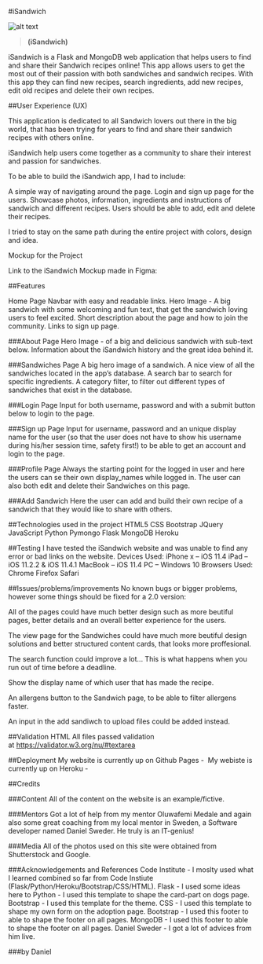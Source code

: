 #iSandwich

![alt text](https://github.com/DannyNagyAI/-Code-Institute-MS3-Project/blob/master/static/img/coverphoto-bg1.jpg "Header of the Homepage")

> **(iSandwich)**

iSandwich is a Flask and MongoDB web application that helps users to find and share their Sandwich recipes online! 
This app allows users to get the most out of their passion with both sandwiches and sandwich recipes. With this app they can find new recipes, search ingredients, add new recipes, edit old recipes and delete their own recipes. 

##User Experience (UX)

This application is dedicated to all Sandwich lovers out there in the big world, that has been trying for years to find and share  their sandwich recipes with others online. 

iSandwich help users come together as a community to share their interest and passion for sandwiches. 

To be able to build the iSandwich app, I had to include:

A simple way of navigating around the page.
Login and sign up page for the users.
Showcase photos, information, ingredients and instructions of sandwich and different recipes.
Users should be able to add, edit and delete their recipes. 

I tried to stay on the same path during the entire project with colors, design and idea.

Mockup for the Project

Link to the iSandwich Mockup made in Figma:



##Features

Home Page
Navbar with easy and readable links. 
Hero Image - A big sandwich with some welcoming and fun text, that get the sandwich loving users to feel excited.
Short description about the page and how to join the community. 
Links to sign up page. 

###About Page
Hero Image - of a big and delicious sandwich with sub-text below.
Information about the iSandwich history and the great idea behind it. 


###Sandwiches Page
A big hero image of a sandwich. 
A nice view of all the sandwiches located in the app’s database. 
A search bar to search for specific ingredients. 
A category filter, to filter out different types of sandwiches that exist in the database.

###Login Page
Input for both username, password and with a submit button below to login to the page. 

###Sign up Page
Input for username, password and an unique display name for the user (so that the user does not have to show his username during his/her session time, safety first!) to be able to get an account and login to the page. 


###Profile Page
Always the starting point for the logged in user and here the users can se their own display_names while logged in.
The user can also both edit and delete their Sandwiches on this page. 

###Add Sandwich
Here the user can add and build their own recipe of a sandwich that they would like to share with others.

##Technologies used in the project
HTML5
CSS
Bootstrap
JQuery
JavaScript
Python
Pymongo
Flask
MongoDB
Heroku

##Testing
I have tested the iSandwich website and was unable to find any error or bad links on the website.
Devices Used:
iPhone x – iOS 11.4
iPad – iOS 11.2.2 & iOS 11.4.1
MacBook – iOS 11.4
PC – Windows 10
Browsers Used:
Chrome
Firefox
Safari

##Issues/problems/improvements
No known bugs or bigger problems, however some  things should be fixed for a 2.0 version:

All of the pages could have much better design such as more beutiful pages, better details and an overall better experience for the users. 

The view page for the Sandwiches could have much more beutiful design solutions and better structured content cards, that looks more proffesional.

The search function could improve a lot... This is what happens when you run out of time before a deadline.

Show the display name of which user that has made the recipe. 

An allergens button to the Sandwich page, to be able to filter allergens faster. 

An input in the add sandiwch to upload files could be added instead. 


##Validation HTML
All files passed validation at https://validator.w3.org/nu/#textarea

##Deployment
My website is currently up on Github Pages - 
My webiste is currently up on Heroku - 

##Credits

###Content
All of the content on the website is an example/fictive.

###Mentors
Got a lot of help from my mentor Oluwafemi Medale and again also some great coaching from my local mentor in Sweden, a Software developer named Daniel Sweder. He truly is an IT-genius! 

###Media
All of the photos used on this site were obtained from Shutterstock and Google. 

###Acknowledgements and References
Code Institute - I moslty used what I learned combined so far from Code Instiute (Flask/Python/Heroku/Bootstrap/CSS/HTML).
Flask - I used some ideas here to 
Python - I used this template to shape the card-part on dogs page.
Bootstrap - I used this template for the theme. 
CSS - I used this template to shape my own form on the adoption page.
Bootstrap - I used this footer to able to shape the footer on all pages.
MongoDB - I used this footer to able to shape the footer on all pages.
Daniel Sweder - I got a lot of advices from him live.  

###by Daniel 
